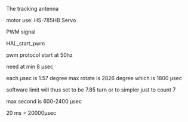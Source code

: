 The tracking antenna

motor use: 
HS-785HB Servo

PWM signal

HAL_start_pwm

pwm protocol start at 50hz

need at min 8 μsec 

each μsec is 1.57 degree
max rotate is 2826 degree
which is 1800 μsec 

software limit will thus set to be 7.85 turn
or to simpler just to count 7

max second is 600-2400 μsec

20 ms = 20000μsec